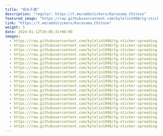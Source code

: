 ```yaml
---
title: "烏丸千歳"
description: "regular: https://t.me/addstickers/Karasuma_Chitose"
featured_image: "https://raw.githubusercontent.com/kylelin1998/tg-sticker-spreading-worldwide-images/main/img/6f95043d-2c19-45bd-9164-0dd7587ba3b4.jpg"
link: "https://t.me/addstickers/Karasuma_Chitose"
weight: 3
date: 2024-01-12T16:06:31+08:00
images:
  - https://raw.githubusercontent.com/kylelin1998/tg-sticker-spreading-worldwide-images/main/img/6f95043d-2c19-45bd-9164-0dd7587ba3b4.jpg
  - https://raw.githubusercontent.com/kylelin1998/tg-sticker-spreading-worldwide-images/main/img/24ca9cbd-6e55-4042-8428-4d2f548ba81f.jpg
  - https://raw.githubusercontent.com/kylelin1998/tg-sticker-spreading-worldwide-images/main/img/75616653-00ec-47f2-9b72-32ff56a17bd5.jpg
  - https://raw.githubusercontent.com/kylelin1998/tg-sticker-spreading-worldwide-images/main/img/5d382c62-5640-44e7-a170-ce2722441752.jpg
  - https://raw.githubusercontent.com/kylelin1998/tg-sticker-spreading-worldwide-images/main/img/abb3eda7-2a1f-40ee-83da-ee5fc85fcbb3.jpg
  - https://raw.githubusercontent.com/kylelin1998/tg-sticker-spreading-worldwide-images/main/img/11ee8647-300e-48d5-b055-1462c5fd3994.jpg
  - https://raw.githubusercontent.com/kylelin1998/tg-sticker-spreading-worldwide-images/main/img/f02e1bc0-215c-4836-8815-0b684d5613e4.jpg
  - https://raw.githubusercontent.com/kylelin1998/tg-sticker-spreading-worldwide-images/main/img/b536d193-41e1-465c-835e-a00c8624621d.jpg
  - https://raw.githubusercontent.com/kylelin1998/tg-sticker-spreading-worldwide-images/main/img/4b830a31-d75e-41f1-bd89-f00cc9f3ad38.jpg
  - https://raw.githubusercontent.com/kylelin1998/tg-sticker-spreading-worldwide-images/main/img/90c80109-73a4-4155-a7d5-67a12f82dfe6.jpg
  - https://raw.githubusercontent.com/kylelin1998/tg-sticker-spreading-worldwide-images/main/img/c6241db5-16a4-49fc-9737-715fe690848e.jpg
  - https://raw.githubusercontent.com/kylelin1998/tg-sticker-spreading-worldwide-images/main/img/b47433fc-f15a-479f-a0b8-02e83c5acf37.jpg
  - https://raw.githubusercontent.com/kylelin1998/tg-sticker-spreading-worldwide-images/main/img/a86202d8-cf2f-4417-a9b2-0cd7b18e4c43.jpg
  - https://raw.githubusercontent.com/kylelin1998/tg-sticker-spreading-worldwide-images/main/img/4fdf9ab3-9231-4492-bbe1-cf244b08c42f.jpg
  - https://raw.githubusercontent.com/kylelin1998/tg-sticker-spreading-worldwide-images/main/img/2f69fc97-fdcc-467b-ba7d-5ed38194202d.jpg
  - https://raw.githubusercontent.com/kylelin1998/tg-sticker-spreading-worldwide-images/main/img/330689ad-5dc7-433c-8574-de1948c7cf24.jpg
  - https://raw.githubusercontent.com/kylelin1998/tg-sticker-spreading-worldwide-images/main/img/e83263bd-fb8d-418e-b576-35fb10f7b769.jpg
  - https://raw.githubusercontent.com/kylelin1998/tg-sticker-spreading-worldwide-images/main/img/26b76e6e-7ce9-40fa-86a2-d4f73aa9aa0a.jpg
  - https://raw.githubusercontent.com/kylelin1998/tg-sticker-spreading-worldwide-images/main/img/3ef43e45-34a1-4ee6-b3ff-efa57f108ad3.jpg
  - https://raw.githubusercontent.com/kylelin1998/tg-sticker-spreading-worldwide-images/main/img/ed46ed22-4267-49b1-8217-ad03e0f1ed18.jpg
---
```

